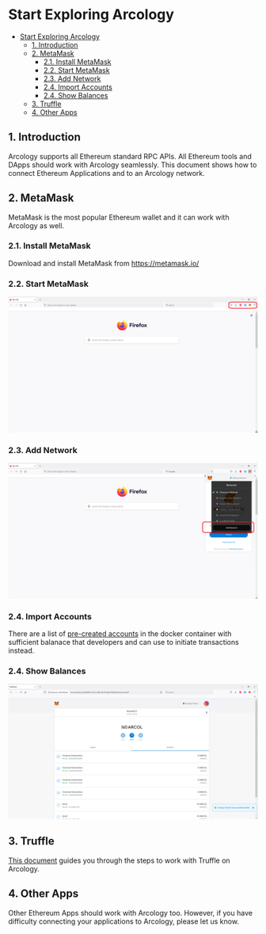 # Start Exploring Arcology

- [Start Exploring Arcology](#start-exploring-arcology)
  - [1. Introduction](#1-introduction)
  - [2. MetaMask](#2-metamask)
    - [2.1. Install MetaMask](#21-install-metamask)
    - [2.2. Start MetaMask](#22-start-metamask)
    - [2.3. Add Network](#23-add-network)
    - [2.4. Import Accounts](#24-import-accounts)
    - [2.4. Show Balances](#24-show-balances)
  - [3. Truffle](#3-truffle)
  - [4. Other Apps](#4-other-apps)
  
## 1. Introduction

Arcology supports all Ethereum standard RPC APIs. All Ethereum tools and DApps should work with Arcology seamlessly. This document shows how to connect Ethereum Applications and to an Arcology network.

## 2. MetaMask

MetaMask is the most popular Ethereum wallet and it can work with Arcology as well.

### 2.1. Install MetaMask

Download and install MetaMask from https://metamask.io/

### 2.2. Start MetaMask

![alt text](./image/../img/metamask-browser.png)

### 2.3. Add Network

![alt text](./image/../img/metamask-add-network.png)

### 2.4. Import Accounts

There are a list of [pre-created accounts](../developers/tutorials/accounts.md) in the docker container with sufficient balanace that developers and can use to initiate transactions instead.

### 2.4. Show Balances

![alt text](./image/../img/metamask-connected.png)

## 3. Truffle

[This document](../developers/tutorials/pet-shop.md) guides you through the steps to work with Truffle on Arcology.

## 4. Other Apps

Other Ethereum Apps should work with Arcology too. However, if you have difficulty connecting your applications to Arcology, please let us know.